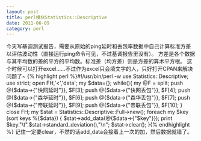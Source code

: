 ```yaml
---
layout: post
title: perl模块Statistics::Descriptive
date: 2011-06-09
category: perl
---
```


今天写基调测试报告，需要从原始的ping延时和丢包率数据中自己计算标准方差以评估波动性（直接运行ping命令可见，不过基调报告里没有）。
方差是各个数据与其平均数的差的平方的平均数。标准差（均方差）则是方差的算术平方根。
这个时候可以打开excel……不过作为excel只会填文字的人，只好打开CPAN来解决问题了~
{% highlight perl %}#!/usr/bin/perl -w
use Statistics::Descriptive;
use strict;
open FH,'<','data';
my $data={};
while(<FH>){
   my @F = split;
   push @{$data->{"快网延时"}}, $F[3];
   push @{$data->{"快网丢包"}}, $F[4];
   push @{$data->{"森华延时"}}, $F[6];
   push @{$data->{"森华丢包"}}, $F[7];
   push @{$data->{"帝联延时"}}, $F[9];
   push @{$data->{"帝联丢包"}}, $F[10];
}
close FH;
my $stat = Statistics::Descriptive::Full->new();
foreach my $key (sort keys %{$data}) {
    $stat->add_data(@{$data->{"$key"}});
    print $key."\t".$stat->standard_deviation(),"\n";
    $stat->clear();
}{% endhighlight %}
记住一定要clear，不然的话add_data会接着上一次的加，然后数据就错了。
